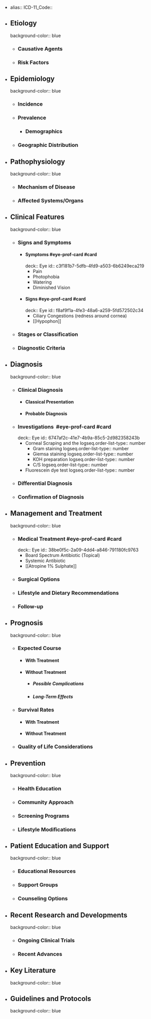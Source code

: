 - alias::
  ICD-11_Code::
- ## Etiology
  background-color:: blue
	- ### Causative Agents
	- ### Risk Factors
- ## Epidemiology
  background-color:: blue
	- ### Incidence
	- ### Prevalence
		- ### Demographics
	- ### Geographic Distribution
- ## Pathophysiology
  background-color:: blue
	- ### Mechanism of Disease
	- ### Affected Systems/Organs
- ## Clinical Features
  background-color:: blue
	- ### Signs and Symptoms
		- #### Symptoms #eye-prof-card #card
		  deck:: Eye
		  id:: c3f181b7-5dfb-4fd9-a503-6b6249eca219
			- Pain
			- Photophobia
			- Watering
			- Diminished Vision
		- #### Signs #eye-prof-card #card
		  deck:: Eye
		  id:: f8af9f1a-4fe3-48a6-a259-5fd572502c34
			- Ciliary Congestions (redness around cornea)
			- [[Hypophon]]
	- ### Stages or Classification
	- ### Diagnostic Criteria
- ## Diagnosis
  background-color:: blue
	- ### Clinical Diagnosis
		- #### Classical Presentation
		- #### Probable Diagnosis
	- ### Investigations ‬‭  #eye-prof-card #card
	  deck:: Eye
	  id:: 6747af2c-41e7-4b9a-85c5-2d982358243b
		- Corneal Scraping and the
		  logseq.order-list-type:: number
			- Gram staining
			  logseq.order-list-type:: number
			- Giemsa staining
			  logseq.order-list-type:: number
			- KOH preparation
			  logseq.order-list-type:: number
			- C/S
			  logseq.order-list-type:: number
		- Fluorescein dye test
		  logseq.order-list-type:: number
	- ### Differential Diagnosis
	- ### Confirmation of Diagnosis
- ## Management and Treatment
  background-color:: blue
	- ### Medical Treatment #eye-prof-card #card
	  deck:: Eye
	  id:: 38be0f5c-2a09-4dd4-a846-791180fc9763
		- Board Spectrum Antibiotic (Topical)
		- Systemic Antibiotic
		- [[Atropine 1% Sulphate]]
	- ### Surgical Options
	- ### Lifestyle and Dietary Recommendations
	- ### Follow-up
- ## Prognosis
  background-color:: blue
	- ### Expected Course
		- #### With Treatment
		- #### Without Treatment
			- ##### Possible Complications
			- ##### Long-Term Effects
	- ### Survival Rates
		- #### With Treatment
		- #### Without Treatment
	- ### Quality of Life Considerations
- ## Prevention
  background-color:: blue
	- ### Health Education
	- ### Community Approach
	- ### Screening Programs
	- ### Lifestyle Modifications
- ## Patient Education and Support
  background-color:: blue
	- ### Educational Resources
	- ### Support Groups
	- ### Counseling Options
- ## Recent Research and Developments
  background-color:: blue
	- ### Ongoing Clinical Trials
	- ### Recent Advances
- ## Key Literature
  background-color:: blue
- ## Guidelines and Protocols
  background-color:: blue